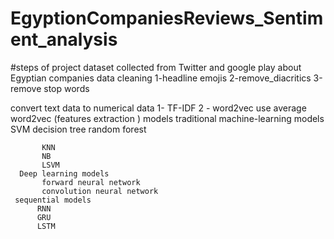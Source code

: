 # EgyptionCompaniesReviews_Sentiment_analysis


#steps of project 
dataset 
     collected from  Twitter and google play about Egyptian companies 
data cleaning 
     1-headline emojis 
     2-remove_diacritics
     3-remove stop words 

convert text data to numerical data 
     1- TF-IDF 
     2 - word2vec use average word2vec (features extraction )
models
      traditional machine-learning models
           SVM
           decision tree
           random forest

           KNN
           NB 
           LSVM 
      Deep learning models 
           forward neural network 
           convolution neural network
     sequential models 
          RNN
          GRU
          LSTM

      
      
